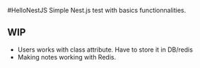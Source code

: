 #HelloNestJS
Simple Nest.js test with basics functionnalities.

## WIP
 * Users works with class attribute. Have to store it in DB/redis
 * Making notes working with Redis.
